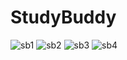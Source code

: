 # StudyBuddy
![sb1](https://github.com/BVaibhavi/StudyBuddy/assets/133785984/a45c642b-4bbb-4366-a4c7-e0dc7a463653)
![sb2](https://github.com/BVaibhavi/StudyBuddy/assets/133785984/5e731177-edff-4458-8c01-6064ac28d00c)
![sb3](https://github.com/BVaibhavi/StudyBuddy/assets/133785984/59e62820-d425-447b-974f-3708cf109882)
![sb4](https://github.com/BVaibhavi/StudyBuddy/assets/133785984/a14b3352-ecda-4ce6-8dd0-49cd60733f8a)
